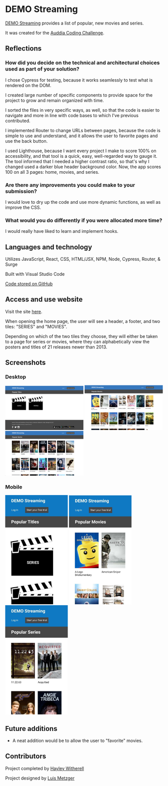 # DEMO Streaming

[DEMO Streaming](https://auddia-hayley.surge.sh/) provides a list of popular, new movies and series.

It was created for the [Auddia Coding Challenge](https://github.com/hayleyw7/auddia-react-coding-challenge).

## Reflections

### How did you decide on the technical and architectural choices used as part of your solution?

I chose Cypress for testing, because it works seamlessly to test what is rendered on the DOM.

I created large number of specific components to provide space for the project to grow and remain organized with time.

I sorted the files in very specific ways, as well, so that the code is easier to navigate and more in line with code bases to which I've previous contributed.

I implemented Router to change URLs between pages, because the code is simple to use and understand, and it allows the user to favorite pages and use the back button.

I used Lighthouse, because I want every project I make to score 100% on accessibility, and that tool is a quick, easy, well-regarded way to gauge it. The tool informed that I needed a higher contrast ratio, so that's why I changed used a darker blue header background color. Now, the app scores 100 on all 3 pages: home, movies, and series.

### Are there any improvements you could make to your submission?

I would love to dry up the code and use more dynamic functions, as well as improve the CSS.
### What would you do differently if you were allocated more time?

I would really have liked to learn and implement hooks. 

## Languages and technology

Utilizes JavaScript, React, CSS, HTML/JSX, NPM, Node, Cypress, Router, & Surge

Built with Visual Studio Code

[Code stored on GitHub](https://github.com/hayleyw7/auddia)

## Access and use website

Visit the site [here](https://auddia-hayley.surge.sh/).

When opening the home page, the user will see a header, a footer, and two tiles: "SERIES" and "MOVIES".

Depending on which of the two tiles they choose, they will either be taken to a page for series or movies, where they can alphabetically view the posters and titles of 21 releases newer than 2013.

## Screenshots

### Desktop

<p>
  <img src="./src/assets/readme/home-desktop.png" alt="desktop home screenshot" width="250"/>
  <img src="./src/assets/readme/movies-desktop.png" alt="desktop movies screenshot" width="250"/>
  <img src="./src/assets/readme/series-desktop.png" alt="desktop series screenshot" width="250"/>
</p>

### Mobile

<p>
  <img src="./src/assets/readme/home-mobile.jpg" alt="mobile home screenshot" width="200"/>
  <img src="./src/assets/readme/movies-mobile.jpg" alt="mobile movies screenshot" width="200"/>
  <img src="./src/assets/readme/series-mobile.jpg" alt="mobile series screenshot" width="200"/>
</p>

## Future additions

* A neat addition would be to allow the user to "favorite" movies.

## Contributors

Project completed by [Hayley Witherell](https://github.com/hayleyw7)

Project designed by [Luis Metzger](https://github.com/luismetzger/)